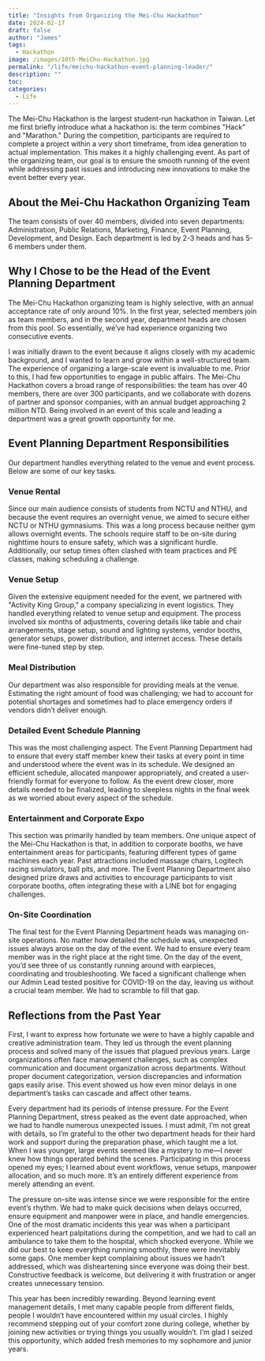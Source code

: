 ```yaml
---
title: "Insights from Organizing the Mei-Chu Hackathon"
date: 2024-02-17
draft: false
author: "James"
tags:
  - Hackathon
image: /images/10th-MeiChu-Hackathon.jpg
permalink: "/life/meichu-hackathon-event-planning-leader/"
description: ""
toc: 
categories:
  - Life
---
```


The Mei-Chu Hackathon is the largest student-run hackathon in Taiwan. Let me first briefly introduce what a hackathon is: the term combines "Hack" and "Marathon." During the competition, participants are required to complete a project within a very short timeframe, from idea generation to actual implementation. This makes it a highly challenging event. As part of the organizing team, our goal is to ensure the smooth running of the event while addressing past issues and introducing new innovations to make the event better every year.

## **About the Mei-Chu Hackathon Organizing Team**

The team consists of over 40 members, divided into seven departments: Administration, Public Relations, Marketing, Finance, Event Planning, Development, and Design. Each department is led by 2-3 heads and has 5-6 members under them.


## **Why I Chose to be the Head of the Event Planning Department**

The Mei-Chu Hackathon organizing team is highly selective, with an annual acceptance rate of only around 10%. In the first year, selected members join as team members, and in the second year, department heads are chosen from this pool. So essentially, we’ve had experience organizing two consecutive events.

I was initially drawn to the event because it aligns closely with my academic background, and I wanted to learn and grow within a well-structured team. The experience of organizing a large-scale event is invaluable to me. Prior to this, I had few opportunities to engage in public affairs. The Mei-Chu Hackathon covers a broad range of responsibilities: the team has over 40 members, there are over 300 participants, and we collaborate with dozens of partner and sponsor companies, with an annual budget approaching 2 million NTD. Being involved in an event of this scale and leading a department was a great growth opportunity for me.

## **Event Planning Department Responsibilities**

Our department handles everything related to the venue and event process. Below are some of our key tasks.

### **Venue Rental**

Since our main audience consists of students from NCTU and NTHU, and because the event requires an overnight venue, we aimed to secure either NCTU or NTHU gymnasiums. This was a long process because neither gym allows overnight events. The schools require staff to be on-site during nighttime hours to ensure safety, which was a significant hurdle. Additionally, our setup times often clashed with team practices and PE classes, making scheduling a challenge.

### **Venue Setup**

Given the extensive equipment needed for the event, we partnered with "Activity King Group," a company specializing in event logistics. They handled everything related to venue setup and equipment. The process involved six months of adjustments, covering details like table and chair arrangements, stage setup, sound and lighting systems, vendor booths, generator setups, power distribution, and internet access. These details were fine-tuned step by step.

### **Meal Distribution**

Our department was also responsible for providing meals at the venue. Estimating the right amount of food was challenging; we had to account for potential shortages and sometimes had to place emergency orders if vendors didn’t deliver enough.

### **Detailed Event Schedule Planning**

This was the most challenging aspect. The Event Planning Department had to ensure that every staff member knew their tasks at every point in time and understood where the event was in its schedule. We designed an efficient schedule, allocated manpower appropriately, and created a user-friendly format for everyone to follow. As the event drew closer, more details needed to be finalized, leading to sleepless nights in the final week as we worried about every aspect of the schedule.

### **Entertainment and Corporate Expo**

This section was primarily handled by team members. One unique aspect of the Mei-Chu Hackathon is that, in addition to corporate booths, we have entertainment areas for participants, featuring different types of game machines each year. Past attractions included massage chairs, Logitech racing simulators, ball pits, and more. The Event Planning Department also designed prize draws and activities to encourage participants to visit corporate booths, often integrating these with a LINE bot for engaging challenges.

### **On-Site Coordination**

The final test for the Event Planning Department heads was managing on-site operations. No matter how detailed the schedule was, unexpected issues always arose on the day of the event. We had to ensure every team member was in the right place at the right time. On the day of the event, you’d see three of us constantly running around with earpieces, coordinating and troubleshooting. We faced a significant challenge when our Admin Lead tested positive for COVID-19 on the day, leaving us without a crucial team member. We had to scramble to fill that gap.


## **Reflections from the Past Year**

First, I want to express how fortunate we were to have a highly capable and creative administration team. They led us through the event planning process and solved many of the issues that plagued previous years. Large organizations often face management challenges, such as complex communication and document organization across departments. Without proper document categorization, version discrepancies and information gaps easily arise. This event showed us how even minor delays in one department’s tasks can cascade and affect other teams.

Every department had its periods of intense pressure. For the Event Planning Department, stress peaked as the event date approached, when we had to handle numerous unexpected issues. I must admit, I’m not great with details, so I’m grateful to the other two department heads for their hard work and support during the preparation phase, which taught me a lot. When I was younger, large events seemed like a mystery to me—I never knew how things operated behind the scenes. Participating in this process opened my eyes; I learned about event workflows, venue setups, manpower allocation, and so much more. It’s an entirely different experience from merely attending an event.

The pressure on-site was intense since we were responsible for the entire event’s rhythm. We had to make quick decisions when delays occurred, ensure equipment and manpower were in place, and handle emergencies. One of the most dramatic incidents this year was when a participant experienced heart palpitations during the competition, and we had to call an ambulance to take them to the hospital, which shocked everyone. While we did our best to keep everything running smoothly, there were inevitably some gaps. One member kept complaining about issues we hadn’t addressed, which was disheartening since everyone was doing their best. Constructive feedback is welcome, but delivering it with frustration or anger creates unnecessary tension.

This year has been incredibly rewarding. Beyond learning event management details, I met many capable people from different fields, people I wouldn’t have encountered within my usual circles. I highly recommend stepping out of your comfort zone during college, whether by joining new activities or trying things you usually wouldn’t. I’m glad I seized this opportunity, which added fresh memories to my sophomore and junior years.